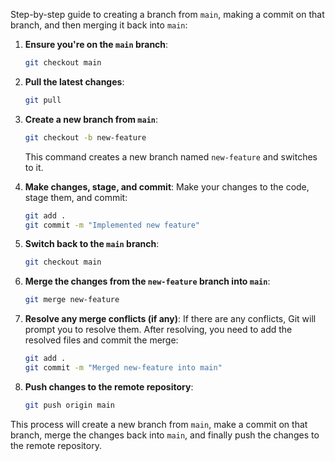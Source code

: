 Step-by-step guide to creating a branch from `main`, making a commit on that branch, and then merging it back into `main`:

1. **Ensure you're on the `main` branch**:
    ```bash
    git checkout main
    ```

2. **Pull the latest changes**:
    ```bash
    git pull
    ```

3. **Create a new branch from `main`**:
    ```bash
    git checkout -b new-feature
    ```
    This command creates a new branch named `new-feature` and switches to it.

4. **Make changes, stage, and commit**:
    Make your changes to the code, stage them, and commit:
    ```bash
    git add .
    git commit -m "Implemented new feature"
    ```

5. **Switch back to the `main` branch**:
    ```bash
    git checkout main
    ```

6. **Merge the changes from the `new-feature` branch into `main`**:
    ```bash
    git merge new-feature
    ```

7. **Resolve any merge conflicts (if any)**:
    If there are any conflicts, Git will prompt you to resolve them. After resolving, you need to add the resolved files and commit the merge:
    ```bash
    git add .
    git commit -m "Merged new-feature into main"
    ```

8. **Push changes to the remote repository**:
    ```bash
    git push origin main
    ```

This process will create a new branch from `main`, make a commit on that branch, merge the changes back into `main`, and finally push the changes to the remote repository.
